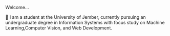 
Welcome...

👋 I am a student at the University of Jember, currently pursuing an undergraduate degree in Information Systems with focus study on Machine Learning,Computer Vision, and Web Development.
